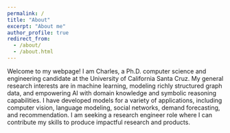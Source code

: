 ```yaml
---
permalink: /
title: "About"
excerpt: "About me"
author_profile: true
redirect_from:
  - /about/
  - /about.html
---
```


Welcome to my webpage! I am Charles, a Ph.D. computer science and engineering candidate at the University of California Santa Cruz.
My general research interests are in machine learning, modeling richly structured graph data, and empowering AI with domain knowledge and symbolic reasoning capabilities.
I have developed models for a variety of applications, including computer vision, language modeling, social networks, demand forecasting, and recommendation.
I am seeking a research engineer role where I can contribute my skills to produce impactful research and products. 